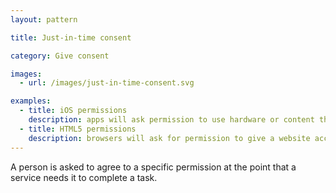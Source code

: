 ```yaml
---
layout: pattern

title: Just-in-time consent

category: Give consent

images:
  - url: /images/just-in-time-consent.svg

examples:
  - title: iOS permissions
    description: apps will ask permission to use hardware or content the first time an app requires it
  - title: HTML5 permissions
    description: browsers will ask for permission to give a website access to a webcam, microphone or location when a website requests it
---
```


A person is asked to agree to a specific permission at the point that a service needs it to complete a task.
